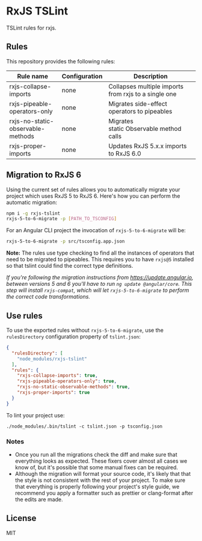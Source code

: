 # RxJS TSLint

TSLint rules for rxjs.

## Rules

This repository provides the following rules:

| Rule name                         | Configuration | Description                                          |
| --------------------------------- | ------------- | ---------------------------------------------------- |
| rxjs-collapse-imports             | none          | Collapses multiple imports from rxjs to a single one |
| rxjs-pipeable-operators-only      | none          | Migrates side-effect operators to pipeables          |
| rxjs-no-static-observable-methods | none          | Migrates static Observable method calls              |
| rxjs-proper-imports               | none          | Updates RxJS 5.x.x imports to RxJS 6.0               |

## Migration to RxJS 6

Using the current set of rules allows you to automatically migrate your project which uses RxJS 5 to RxJS 6. Here's how you can perform the automatic migration:

```bash
npm i -g rxjs-tslint
rxjs-5-to-6-migrate -p [PATH_TO_TSCONFIG]
```

For an Angular CLI project the invocation of `rxjs-5-to-6-migrate` will be:

```bash
rxjs-5-to-6-migrate -p src/tsconfig.app.json
```

**Note:** The rules use type checking to find all the instances of operators that need to be migrated to pipeables. This requires you to have `rxjs@5` installed so that tslint could find the correct type definitions.

*If you're following the migration instructions from https://update.angular.io, between versions 5 and 6 you'll have to run `ng update @angular/core`. This step will install `rxjs-compat`, which will let `rxjs-5-to-6-migrate` to perform the correct code transformations.*

## Use rules

To use the exported rules without `rxjs-5-to-6-migrate`, use the `rulesDirectory` configuration property of `tslint.json`:

```json
{
  "rulesDirectory": [
    "node_modules/rxjs-tslint"
  ],
  "rules": {
    "rxjs-collapse-imports": true,
    "rxjs-pipeable-operators-only": true,
    "rxjs-no-static-observable-methods": true,
    "rxjs-proper-imports": true
  }
}
```

To lint your project use:

```
./node_modules/.bin/tslint -c tslint.json -p tsconfig.json
```

### Notes

* Once you run all the migrations check the diff and make sure that everything looks as expected. These fixers cover almost all cases we know of, but it's possible that some manual fixes can be required.
* Although the migration will format your source code, it's likely that that the style is not consistent with the rest of your project. To make sure that everything is properly following your project's style guide, we recommend you apply a formatter such as prettier or clang-format after the edits are made.

## License

MIT
